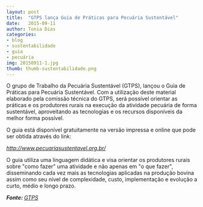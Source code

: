 ```yaml
---
layout: post
title:  "GTPS lança Guia de Práticas para Pecuária Sustentável"
date:   2015-09-11
author: Tonia Dias
categories: 
- blog
- sustentabilidade
- guia
- pecuária
img: 20150911-1.jpg
thumb: thumb-sustentabilidade.png
---
```


O grupo de Trabalho da Pecuária Sustentável (GTPS), lançou o Guia de Práticas para Pecuária Sustentável. Com a utilização deste material elaborado pela comissão técnica do GTPS, será possível orientar as práticas e os produtores rurais na execução da atividade pecuária de forma sustentável, aproveitando as tecnologias e os recursos disponíveis da melhor forma possível. <!--more-->

O guia está disponível gratuitamente na versão impressa e online que pode ser obtida através do link:

<i>http://www.pecuariasustentavel.org.br/</i>

O guia utiliza uma linguagem didática e visa orientar os produtores rurais sobre "como fazer" uma atividade e não apenas em "o que fazer", disseminando cada vez mais as tecnologias aplicadas na produção bovina assim como seu nível de complexidade, custo, implementação e evolução a curto, médio e longo prazo.

<i><b>Fonte: </b><a href="http://www.pecuariasustentavel.org.br/gtps-lanca-guia-de-praticas-para-pecuaria-sustentavel-e-apresenta-tecnologias-de-melhoria-na-produtividade/">GTPS</a></i>